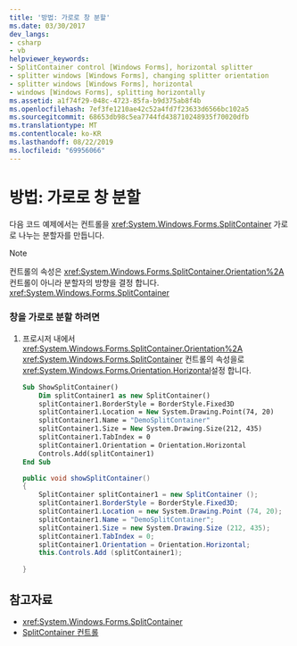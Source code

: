 ```yaml
---
title: '방법: 가로로 창 분할'
ms.date: 03/30/2017
dev_langs:
- csharp
- vb
helpviewer_keywords:
- SplitContainer control [Windows Forms], horizontal splitter
- splitter windows [Windows Forms], changing splitter orientation
- splitter windows [Windows Forms], horizontal
- windows [Windows Forms], splitting horizontally
ms.assetid: a1f74f29-048c-4723-85fa-b9d375ab8f4b
ms.openlocfilehash: 7ef3fe1210ae42c52a4fd7f23633d6566bc102a5
ms.sourcegitcommit: 68653db98c5ea7744fd438710248935f70020dfb
ms.translationtype: MT
ms.contentlocale: ko-KR
ms.lasthandoff: 08/22/2019
ms.locfileid: "69956066"
---
```

# <a name="how-to-split-a-window-horizontally"></a>방법: 가로로 창 분할
다음 코드 예제에서는 컨트롤을 <xref:System.Windows.Forms.SplitContainer> 가로로 나누는 분할자를 만듭니다.  
  
> [!NOTE]
> 컨트롤의 속성은 <xref:System.Windows.Forms.SplitContainer.Orientation%2A> 컨트롤이 아니라 분할자의 방향을 결정 합니다. <xref:System.Windows.Forms.SplitContainer>  
  
### <a name="to-split-a-window-horizontally"></a>창을 가로로 분할 하려면  
  
1. 프로시저 내에서 <xref:System.Windows.Forms.SplitContainer.Orientation%2A> <xref:System.Windows.Forms.SplitContainer> 컨트롤의 속성을로 <xref:System.Windows.Forms.Orientation.Horizontal>설정 합니다.  
  
    ```vb  
    Sub ShowSplitContainer()  
        Dim splitContainer1 as new SplitContainer()  
        splitContainer1.BorderStyle = BorderStyle.Fixed3D  
        splitContainer1.Location = New System.Drawing.Point(74, 20)  
        splitContainer1.Name = "DemoSplitContainer"  
        splitContainer1.Size = New System.Drawing.Size(212, 435)  
        splitContainer1.TabIndex = 0  
        splitContainer1.Orientation = Orientation.Horizontal  
        Controls.Add(splitContainer1)  
    End Sub  
    ```  
  
    ```csharp  
    public void showSplitContainer()  
    {  
        SplitContainer splitContainer1 = new SplitContainer ();  
        splitContainer1.BorderStyle = BorderStyle.Fixed3D;  
        splitContainer1.Location = new System.Drawing.Point (74, 20);  
        splitContainer1.Name = "DemoSplitContainer";  
        splitContainer1.Size = new System.Drawing.Size (212, 435);  
        splitContainer1.TabIndex = 0;  
        splitContainer1.Orientation = Orientation.Horizontal;  
        this.Controls.Add (splitContainer1);  
  
    }  
    ```  
  
## <a name="see-also"></a>참고자료

- <xref:System.Windows.Forms.SplitContainer>
- [SplitContainer 컨트롤](splitcontainer-control-windows-forms.md)
